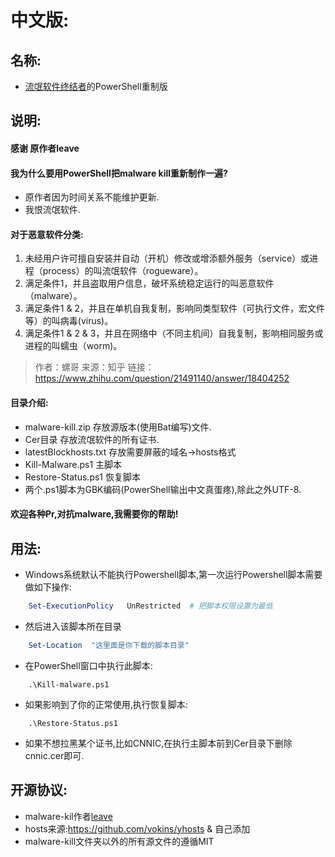 # 中文版:
## 名称:
- [流氓软件终结者](https://liwei2.com/2015/11/27/378.html)的PowerShell重制版

## 说明:
#### 感谢 原作者leave 

#### 我为什么要用PowerShell把malware kill重新制作一遍?
- 原作者因为时间关系不能维护更新.
- 我恨流氓软件.

#### 对于恶意软件分类:
1. 未经用户许可擅自安装并自动（开机）修改或增添额外服务（service）或进程（process）的叫流氓软件（rogueware）。
2. 满足条件1，并且盗取用户信息，破坏系统稳定运行的叫恶意软件（malware）。
3. 满足条件1 & 2，并且在单机自我复制，影响同类型软件（可执行文件，宏文件等）的叫病毒(virus)。
4. 满足条件1 & 2 & 3，并且在网络中（不同主机间）自我复制，影响相同服务或进程的叫蠕虫（worm)。 

> 作者：螺哥  来源：知乎  链接：https://www.zhihu.com/question/21491140/answer/18404252


#### 目录介绍:
- malware-kill.zip 存放源版本(使用Bat编写)文件.
- Cer目录 存放流氓软件的所有证书.
- latestBlockhosts.txt 存放需要屏蔽的域名→hosts格式
- Kill-Malware.ps1 主脚本
- Restore-Status.ps1 恢复脚本
- 两个.ps1脚本为GBK编码(PowerShell输出中文真蛋疼),除此之外UTF-8. 

#### 欢迎各种Pr,对抗malware,我需要你的帮助!


## 用法:
- Windows系统默认不能执行Powershell脚本,第一次运行Powershell脚本需要做如下操作:
```powershell
    Set-ExecutionPolicy   UnRestricted  # 把脚本权限设置为最低
```
- 然后进入该脚本所在目录
```powershell
    Set-Location  "这里面是你下载的脚本目录"     
```
- 在PowerShell窗口中执行此脚本:
```Shell
    .\Kill-malware.ps1
```
- 如果影响到了你的正常使用,执行恢复脚本:
```Shell
    .\Restore-Status.ps1
```
- 如果不想拉黑某个证书,比如CNNIC,在执行主脚本前到Cer目录下删除cnnic.cer即可.

## 开源协议:
- malware-kil作者[leave](https://liwei2.com/) 
- hosts来源:https://github.com/vokins/yhosts & 自己添加
- malware-kill文件夹以外的所有源文件的遵循MIT

